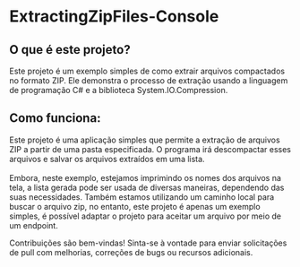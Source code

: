 # ExtractingZipFiles-Console

## O que é este projeto?
Este projeto é um exemplo simples de como extrair arquivos compactados no formato ZIP. Ele demonstra o processo de extração usando a linguagem de programação C# e a biblioteca System.IO.Compression.

## Como funciona:
Este projeto é uma aplicação simples que permite a extração de arquivos ZIP a partir de uma pasta especificada. O programa irá descompactar esses arquivos e salvar os arquivos extraídos em uma lista. <br><br>
Embora, neste exemplo, estejamos imprimindo os nomes dos arquivos na tela, a lista gerada pode ser usada de diversas maneiras, dependendo das suas necessidades. 
Também estamos utilizando um caminho local para buscar o arquivo zip, no entanto, este projeto é apenas um exemplo simples, é possível adaptar o projeto para aceitar um arquivo por meio de um endpoint.

Contribuições são bem-vindas! Sinta-se à vontade para enviar solicitações de pull com melhorias, correções de bugs ou recursos adicionais.
